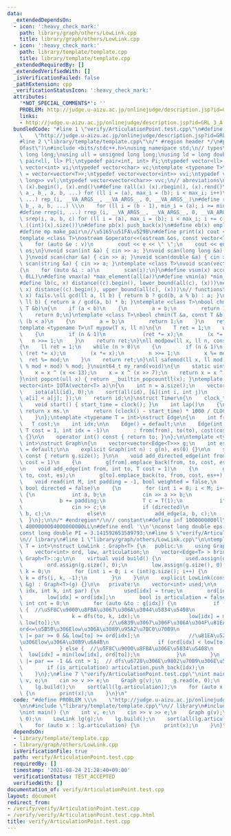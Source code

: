 ```yaml
---
data:
  _extendedDependsOn:
  - icon: ':heavy_check_mark:'
    path: library/graph/others/LowLink.cpp
    title: library/graph/others/LowLink.cpp
  - icon: ':heavy_check_mark:'
    path: library/template/template.cpp
    title: library/template/template.cpp
  _extendedRequiredBy: []
  _extendedVerifiedWith: []
  _isVerificationFailed: false
  _pathExtension: cpp
  _verificationStatusIcon: ':heavy_check_mark:'
  attributes:
    '*NOT_SPECIAL_COMMENTS*': ''
    PROBLEM: http://judge.u-aizu.ac.jp/onlinejudge/description.jsp?id=GRL_3_A
    links:
    - http://judge.u-aizu.ac.jp/onlinejudge/description.jsp?id=GRL_3_A
  bundledCode: "#line 1 \"verify/ArticulationPoint.test.cpp\"\n#define PROBLEM \\\n\
    \    \"http://judge.u-aizu.ac.jp/onlinejudge/description.jsp?id=GRL_3_A\"\n\n\
    #line 2 \"library/template/template.cpp\"\n/* #region header */\n#pragma GCC optimize(\"\
    Ofast\")\n#include <bits/stdc++.h>\nusing namespace std;\n// types\nusing ll =\
    \ long long;\nusing ull = unsigned long long;\nusing ld = long double;\ntypedef\
    \ pair<ll, ll> Pl;\ntypedef pair<int, int> Pi;\ntypedef vector<ll> vl;\ntypedef\
    \ vector<int> vi;\ntypedef vector<char> vc;\ntemplate <typename T>\nusing mat\
    \ = vector<vector<T>>;\ntypedef vector<vector<int>> vvi;\ntypedef vector<vector<long\
    \ long>> vvl;\ntypedef vector<vector<char>> vvc;\n// abreviations\n#define all(x)\
    \ (x).begin(), (x).end()\n#define rall(x) (x).rbegin(), (x).rend()\n#define rep_(i,\
    \ a_, b_, a, b, ...) for (ll i = (a), max_i = (b); i < max_i; i++)\n#define rep(i,\
    \ ...) rep_(i, __VA_ARGS__, __VA_ARGS__, 0, __VA_ARGS__)\n#define rrep_(i, a_,\
    \ b_, a, b, ...) \\\n    for (ll i = (b - 1), min_i = (a); i >= min_i; i--)\n\
    #define rrep(i, ...) rrep_(i, __VA_ARGS__, __VA_ARGS__, 0, __VA_ARGS__)\n#define\
    \ srep(i, a, b, c) for (ll i = (a), max_i = (b); i < max_i; i += c)\n#define SZ(x)\
    \ ((int)(x).size())\n#define pb(x) push_back(x)\n#define eb(x) emplace_back(x)\n\
    #define mp make_pair\n//\u5165\u51FA\u529B\n#define print(x) cout << x << endl\n\
    template <class T>\nostream &operator<<(ostream &os, const vector<T> &v)\n{\n\
    \    for (auto &e : v)\n        cout << e << \" \";\n    cout << endl;\n    return\
    \ os;\n}\nvoid scan(int &a) { cin >> a; }\nvoid scan(long long &a) { cin >> a;\
    \ }\nvoid scan(char &a) { cin >> a; }\nvoid scan(double &a) { cin >> a; }\nvoid\
    \ scan(string &a) { cin >> a; }\ntemplate <class T>\nvoid scan(vector<T> &a)\n\
    {\n    for (auto &i : a)\n        scan(i);\n}\n#define vsum(x) accumulate(all(x),\
    \ 0LL)\n#define vmax(a) *max_element(all(a))\n#define vmin(a) *min_element(all(a))\n\
    #define lb(c, x) distance((c).begin(), lower_bound(all(c), (x)))\n#define ub(c,\
    \ x) distance((c).begin(), upper_bound(all(c), (x)))\n// functions\n// gcd(0,\
    \ x) fails.\nll gcd(ll a, ll b) { return b ? gcd(b, a % b) : a; }\nll lcm(ll a,\
    \ ll b) { return a / gcd(a, b) * b; }\ntemplate <class T>\nbool chmax(T &a, const\
    \ T &b)\n{\n    if (a < b)\n    {\n        a = b;\n        return 1;\n    }\n\
    \    return 0;\n}\ntemplate <class T>\nbool chmin(T &a, const T &b)\n{\n    if\
    \ (b < a)\n    {\n        a = b;\n        return 1;\n    }\n    return 0;\n}\n\
    template <typename T>\nT mypow(T x, ll n)\n{\n    T ret = 1;\n    while (n > 0)\n\
    \    {\n        if (n & 1)\n            (ret *= x);\n        (x *= x);\n     \
    \   n >>= 1;\n    }\n    return ret;\n}\nll modpow(ll x, ll n, const ll mod)\n\
    {\n    ll ret = 1;\n    while (n > 0)\n    {\n        if (n & 1)\n           \
    \ (ret *= x);\n        (x *= x);\n        n >>= 1;\n        x %= mod;\n      \
    \  ret %= mod;\n    }\n    return ret;\n}\nll safemod(ll x, ll mod) { return (x\
    \ % mod + mod) % mod; }\nuint64_t my_rand(void)\n{\n    static uint64_t x = 88172645463325252ULL;\n\
    \    x = x ^ (x << 13);\n    x = x ^ (x >> 7);\n    return x = x ^ (x << 17);\n\
    }\nint popcnt(ull x) { return __builtin_popcountll(x); }\ntemplate <typename T>\n\
    vector<int> IOTA(vector<T> a)\n{\n    int n = a.size();\n    vector<int> id(n);\n\
    \    iota(all(id), 0);\n    sort(all(id), [&](int i, int j)\n         { return\
    \ a[i] < a[j]; });\n    return id;\n}\nstruct Timer\n{\n    clock_t start_time;\n\
    \    void start() { start_time = clock(); }\n    int lap()\n    {\n        //\
    \ return x ms.\n        return (clock() - start_time) * 1000 / CLOCKS_PER_SEC;\n\
    \    }\n};\ntemplate <typename T = int>\nstruct Edge\n{\n    int from, to;\n \
    \   T cost;\n    int idx;\n\n    Edge() = default;\n\n    Edge(int from, int to,\
    \ T cost = 1, int idx = -1)\n        : from(from), to(to), cost(cost), idx(idx)\
    \ {}\n\n    operator int() const { return to; }\n};\n\ntemplate <typename T =\
    \ int>\nstruct Graph\n{\n    vector<vector<Edge<T>>> g;\n    int es;\n\n    Graph()\
    \ = default;\n\n    explicit Graph(int n) : g(n), es(0) {}\n\n    size_t size()\
    \ const { return g.size(); }\n\n    void add_directed_edge(int from, int to, T\
    \ cost = 1)\n    {\n        g[from].emplace_back(from, to, cost, es++);\n    }\n\
    \n    void add_edge(int from, int to, T cost = 1)\n    {\n        g[from].emplace_back(from,\
    \ to, cost, es);\n        g[to].emplace_back(to, from, cost, es++);\n    }\n\n\
    \    void read(int M, int padding = -1, bool weighted = false,\n             \
    \ bool directed = false)\n    {\n        for (int i = 0; i < M; i++)\n       \
    \ {\n            int a, b;\n            cin >> a >> b;\n            a += padding;\n\
    \            b += padding;\n            T c = T(1);\n            if (weighted)\n\
    \                cin >> c;\n            if (directed)\n                add_directed_edge(a,\
    \ b, c);\n            else\n                add_edge(a, b, c);\n        }\n  \
    \  }\n};\n\n/* #endregion*/\n// constant\n#define inf 1000000000ll\n#define INF\
    \ 4000000004000000000LL\n#define endl '\\n'\nconst long double eps = 0.000000000000001;\n\
    const long double PI = 3.141592653589793;\n#line 5 \"verify/ArticulationPoint.test.cpp\"\
    \n// library\n#line 1 \"library/graph/others/LowLink.cpp\"\n\ntemplate <typename\
    \ T = int>\nstruct LowLink : Graph<T> {\n   public:\n    using Graph<T>::Graph;\n\
    \    vector<int> ord, low, articulation;\n    vector<Edge<T> > bridge;\n    using\
    \ Graph<T>::g;\n\n    virtual void build() {\n        used.assign(g.size(), 0);\n\
    \        ord.assign(g.size(), 0);\n        low.assign(g.size(), 0);\n        int\
    \ k = 0;\n        for (int i = 0; i < (int)g.size(); i++) {\n            if (!used[i])\
    \ k = dfs(i, k, -1);\n        }\n    }\n\n    explicit LowLink(const Graph<T>\
    \ &g) : Graph<T>(g) {}\n\n   private:\n    vector<int> used;\n\n    int dfs(int\
    \ idx, int k, int par) {\n        used[idx] = true;\n        ord[idx] = k++;\n\
    \        low[idx] = ord[idx];\n        bool is_articulation = false;\n       \
    \ int cnt = 0;\n        for (auto &to : g[idx]) {\n            if (!used[to])\
    \ {  //\u5F8C\u9000\u8FBA\u3067\u306A\u3044\u5834\u5408\n                ++cnt;\n\
    \                k = dfs(to, k, idx);\n                low[idx] = min(low[idx],\
    \ low[to]);\n                //\u6839\u3067\u306F\u306A\u304F\u81EA\u5206\u306E\
    ord<=\u5B50\u306Elow\u306A\u3089\u95A2\u7BC0\u70B9\n                is_articulation\
    \ |= par >= 0 && low[to] >= ord[idx];\n                //\u81EA\u5206\u306Eord<\u5B50\
    \u306Elow\u306A\u3089\u6A4B\n                if (ord[idx] < low[to]) bridge.emplace_back(to);\n\
    \            } else {  //\u5F8C\u9000\u8FBA\u306E\u5834\u5408\n              \
    \  low[idx] = min(low[idx], ord[to]);\n            }\n        }\n        is_articulation\
    \ |= par == -1 && cnt > 1;  // dfs\u6728\u306E\u9802\u70B9\u306E\u5834\u5408\n\
    \        if (is_articulation) articulation.push_back(idx);\n        return k;\n\
    \    }\n};\n#line 7 \"verify/ArticulationPoint.test.cpp\"\nint main() {\n    int\
    \ v, e;\n    cin >> v >> e;\n    Graph g(v);\n    g.read(e, 0);\n    LowLink lg(g);\n\
    \    lg.build();\n    sort(all(lg.articulation));\n    for (auto x : lg.articulation)\
    \ {\n        print(x);\n    }\n}\n"
  code: "#define PROBLEM \\\n    \"http://judge.u-aizu.ac.jp/onlinejudge/description.jsp?id=GRL_3_A\"\
    \n\n#include \"library/template/template.cpp\"\n// library\n#include \"library/graph/others/LowLink.cpp\"\
    \nint main() {\n    int v, e;\n    cin >> v >> e;\n    Graph g(v);\n    g.read(e,\
    \ 0);\n    LowLink lg(g);\n    lg.build();\n    sort(all(lg.articulation));\n\
    \    for (auto x : lg.articulation) {\n        print(x);\n    }\n}"
  dependsOn:
  - library/template/template.cpp
  - library/graph/others/LowLink.cpp
  isVerificationFile: true
  path: verify/ArticulationPoint.test.cpp
  requiredBy: []
  timestamp: '2021-08-24 21:28:40+09:00'
  verificationStatus: TEST_ACCEPTED
  verifiedWith: []
documentation_of: verify/ArticulationPoint.test.cpp
layout: document
redirect_from:
- /verify/verify/ArticulationPoint.test.cpp
- /verify/verify/ArticulationPoint.test.cpp.html
title: verify/ArticulationPoint.test.cpp
---
```

